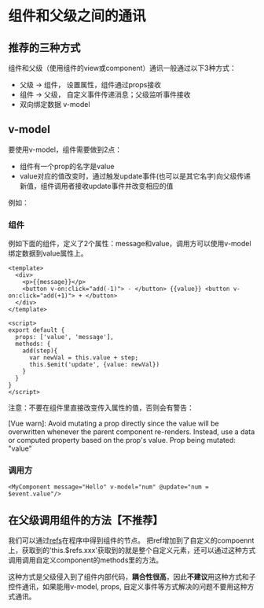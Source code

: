 # 组件和父级之间的通讯


## 推荐的三种方式

组件和父级（使用组件的view或component）通讯一般通过以下3种方式：

* 父级 -> 组件， 设置属性，组件通过props接收
* 组件 -> 父级， 自定义事件传递消息；父级监听事件接收
* 双向绑定数据 v-model 

## v-model

要使用v-model，组件需要做到2点：

* 组件有一个prop的名字是value 
* value对应的值改变时，通过触发update事件(也可以是其它名字)向父级传递新值，组件调用者接收update事件并改变相应的值

例如：

### 组件

例如下面的组件，定义了2个属性：message和value，调用方可以使用v-model绑定数据到value属性上。 

```
<template>
  <div>
    <p>{{message}}</p>
    <button v-on:click="add(-1)"> - </button> {{value}} <button v-on:click="add(+1)"> + </button>
  </div>
</template>

<script>
export default {
  props: ['value', 'message'],
  methods: {
    add(step){
      var newVal = this.value + step;
      this.$emit('update', {value: newVal})
    }
  }
}
</script>

```

注意：不要在组件里直接改变传入属性的值，否则会有警告：


  [Vue warn]: Avoid mutating a prop directly since the value will be overwritten whenever the parent component re-renders. Instead, use a data or computed property based on the prop's value. Prop being mutated: "value"



### 调用方

```
<MyComponent message="Hello" v-model="num" @update="num = $event.value"/>
```


## 在父级调用组件的方法【不推荐】

我们可以通过[refs](../misc/refs.md)在程序中得到组件的节点。 把ref增加到了自定义的compoennt上，获取到的'this.$refs.xxx'获取到的就是整个自定义元素，还可以通过这种方式调用调用自定义component的methods里的方法。

这种方式是父级侵入到了组件内部代码，**耦合性很高**，因此**不建议**用这种方式和子控件通讯，如果能用v-model, props, 自定义事件等方式解决的问题不要用这种方式通讯。

